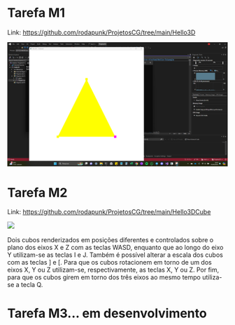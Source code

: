 # Tarefa M1

Link: https://github.com/rodapunk/ProjetosCG/tree/main/Hello3D

<img src="https://github.com/rodapunk/ProjetosCG/blob/main/images/01-tarefa_m1.png">

# Tarefa M2

Link: https://github.com/rodapunk/ProjetosCG/tree/main/Hello3DCube

<img src="https://github.com/rodapunk/ProjetosCG/blob/main/images/02-tarefa_m2.gif">

Dois cubos renderizados em posições diferentes e controlados sobre o plano dos eixos X e Z com as teclas WASD, enquanto que ao longo do eixo Y utilizam-se as teclas I e J. Também é possível alterar a escala dos cubos com as teclas ] e [. Para que os cubos rotacionem em torno de um dos eixos X, Y ou Z utilizam-se, respectivamente, as teclas X, Y ou Z. Por fim, para que os cubos girem em torno dos três eixos ao mesmo tempo utiliza-se a tecla Q.

# Tarefa M3... em desenvolvimento
